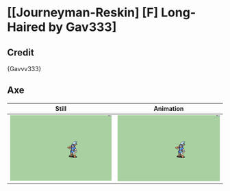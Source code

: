 # [\[Journeyman-Reskin\] \[F\] Long-Haired by Gav333]

## Credit

{Gavvv333}
	
## Axe

| Still | Animation |
| :---: | :-------: |
| ![Axe still](./Axe_000.png) | ![Axe animation](./Axe.gif) |
